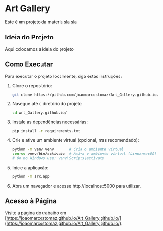 
# Art Gallery

Este é um projeto da materia sla sla

## Ideia do Projeto

Aqui colocamos a ideia do projeto

## Como Executar

Para executar o projeto localmente, siga estas instruções:

1. Clone o repositório:

   ```bash
   git clone https://github.com/joaomarcostomaz/Art_Gallery.github.io.git

2. Navegue até o diretório do projeto:

   ```bash
   cd Art_Gallery.github.io/

3. Instale as dependências necessárias:
   ```bash
   pip install -r requirements.txt

4. Crie e ative um ambiente virtual (opcional, mas recomendado):
   ```bash
   python -m venv venv       # Cria o ambiente virtual
   source venv/bin/activate  # Ativa o ambiente virtual (Linux/macOS)
   # Ou no Windows use: venv\Scripts\activate

5. Inicie a aplicação:
   ```bash
   python -m src.app

6. Abra um navegador e acesse http://localhost:5000 para utilizar.

## Acesso à Página

Visite a página do trabalho em [https://joaomarcostomaz.github.io/Art_Gallery.github.io/](https://joaomarcostomaz.github.io/Art_Gallery.github.io/).